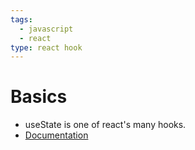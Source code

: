 ```yaml
---
tags:
  - javascript
  - react
type: react hook
---
```


# Basics
- useState is one of react's many hooks.
- [Documentation](https://react.dev/reference/react/useState)


